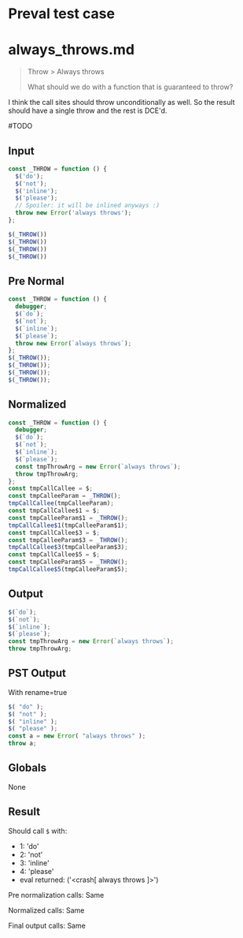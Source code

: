 # Preval test case

# always_throws.md

> Throw > Always throws
>
> What should we do with a function that is guaranteed to throw?

I think the call sites should throw unconditionally as well. So the result should have a single throw and the rest is DCE'd.

#TODO

## Input

`````js filename=intro
const _THROW = function () {
  $('do');
  $('not');
  $('inline');
  $('please');
  // Spoiler: it will be inlined anyways :)
  throw new Error('always throws');
};

$(_THROW())
$(_THROW())
$(_THROW())
$(_THROW())
`````

## Pre Normal


`````js filename=intro
const _THROW = function () {
  debugger;
  $(`do`);
  $(`not`);
  $(`inline`);
  $(`please`);
  throw new Error(`always throws`);
};
$(_THROW());
$(_THROW());
$(_THROW());
$(_THROW());
`````

## Normalized


`````js filename=intro
const _THROW = function () {
  debugger;
  $(`do`);
  $(`not`);
  $(`inline`);
  $(`please`);
  const tmpThrowArg = new Error(`always throws`);
  throw tmpThrowArg;
};
const tmpCallCallee = $;
const tmpCalleeParam = _THROW();
tmpCallCallee(tmpCalleeParam);
const tmpCallCallee$1 = $;
const tmpCalleeParam$1 = _THROW();
tmpCallCallee$1(tmpCalleeParam$1);
const tmpCallCallee$3 = $;
const tmpCalleeParam$3 = _THROW();
tmpCallCallee$3(tmpCalleeParam$3);
const tmpCallCallee$5 = $;
const tmpCalleeParam$5 = _THROW();
tmpCallCallee$5(tmpCalleeParam$5);
`````

## Output


`````js filename=intro
$(`do`);
$(`not`);
$(`inline`);
$(`please`);
const tmpThrowArg = new Error(`always throws`);
throw tmpThrowArg;
`````

## PST Output

With rename=true

`````js filename=intro
$( "do" );
$( "not" );
$( "inline" );
$( "please" );
const a = new Error( "always throws" );
throw a;
`````

## Globals

None

## Result

Should call `$` with:
 - 1: 'do'
 - 2: 'not'
 - 3: 'inline'
 - 4: 'please'
 - eval returned: ('<crash[ always throws ]>')

Pre normalization calls: Same

Normalized calls: Same

Final output calls: Same
